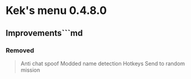 # **Kek's menu 0.4.8.0**

## **Improvements**```md
### Removed
> Anti chat spoof
> Modded name detection
> Hotkeys
> Send to random mission
